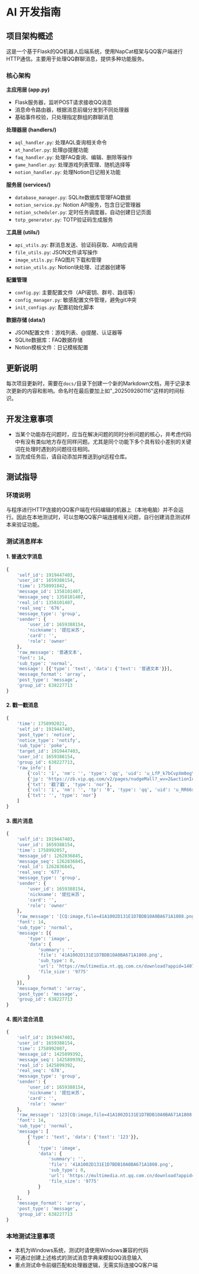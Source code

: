 # AI 开发指南

## 项目架构概述

这是一个基于Flask的QQ机器人后端系统，使用NapCat框架与QQ客户端进行HTTP通信。主要用于处理QQ群聊消息，提供多种功能服务。

### 核心架构

**主应用层 (app.py)**
- Flask服务器，监听POST请求接收QQ消息
- 消息命令路由器，根据消息前缀分发到不同处理器
- 基础事件校验，只处理指定群组的群聊消息

**处理器层 (handlers/)**
- `aql_handler.py`: 处理AQL查询相关命令
- `at_handler.py`: 处理@提醒功能
- `faq_handler.py`: 处理FAQ查询、编辑、删除等操作
- `game_handler.py`: 处理游戏列表管理、随机选择等
- `notion_handler.py`: 处理Notion日记相关功能

**服务层 (services/)**
- `database_manager.py`: SQLite数据库管理FAQ数据
- `notion_service.py`: Notion API服务，包含日记管理器
- `notion_scheduler.py`: 定时任务调度器，自动创建日记页面
- `totp_generator.py`: TOTP验证码生成服务

**工具层 (utils/)**
- `api_utils.py`: 群消息发送、验证码获取、AI响应调用
- `file_utils.py`: JSON文件读写操作
- `image_utils.py`: FAQ图片下载和管理
- `notion_utils.py`: Notion块处理、过滤器创建等

**配置管理**
- `config.py`: 主要配置文件（API密钥、群号、路径等）
- `config_manager.py`: 敏感配置文件管理，避免git冲突
- `init_configs.py`: 配置初始化脚本

**数据存储 (data/)**
- JSON配置文件：游戏列表、@提醒、认证器等
- SQLite数据库：FAQ数据存储
- Notion模板文件：日记模板配置

## 更新说明

每次项目更新时，需要在`docs/`目录下创建一个新的Markdown文档，用于记录本次更新的内容和影响。命名时在最后要加上如"_202509280116"这样的时间标识。

## 开发注意事项

- 当某个功能存在问题时，应当在解决问题的同时分析问题的核心，并考虑代码中有没有类似地方存在同样问题。尤其是同个功能下多个具有较小差别的关键词在处理时遇到的问题往往相同。
- 当完成任务后，请自动添加并推送到git远程仓库。

## 测试指导

### 环境说明
与程序进行HTTP连接的QQ客户端在代码编辑的机器上（本地电脑）并不会运行。因此在本地测试时，可以忽略QQ客户端连接相关问题，自行创建消息测试样本来验证功能。

### 测试消息样本

#### 1. 普通文字消息
```python
{
    'self_id': 1919447403,
    'user_id': 1659388154,
    'time': 1758991842,
    'message_id': 1358101407,
    'message_seq': 1358101407,
    'real_id': 1358101407,
    'real_seq': '676',
    'message_type': 'group',
    'sender': {
        'user_id': 1659388154,
        'nickname': '提拉米苏',
        'card': '',
        'role': 'owner'
    },
    'raw_message': '普通文本',
    'font': 14,
    'sub_type': 'normal',
    'message': [{'type': 'text', 'data': {'text': '普通文本'}}],
    'message_format': 'array',
    'post_type': 'message',
    'group_id': 638227713
}
```

#### 2. 戳一戳消息
```python
{
    'time': 1758992021,
    'self_id': 1919447403,
    'post_type': 'notice',
    'notice_type': 'notify',
    'sub_type': 'poke',
    'target_id': 1919447403,
    'user_id': 1659388154,
    'group_id': 638227713,
    'raw_info': [
        {'col': '1', 'nm': '', 'type': 'qq', 'uid': 'u_LfP_k7bCvpXm0egYQZUrCw'},
        {'jp': 'https://zb.vip.qq.com/v2/pages/nudgeMall?_wv=2&actionId=0', 'src': 'http://tianquan.gtimg.cn/nudgeaction/item/0/expression.jpg', 'type': 'img'},
        {'txt': '戳了戳', 'type': 'nor'},
        {'col': '1', 'nm': '', 'tp': '0', 'type': 'qq', 'uid': 'u_RR66sUvEd1iud92VER_gPQ'},
        {'txt': '', 'type': 'nor'}
    ]
}
```

#### 3. 图片消息
```python
{
    'self_id': 1919447403,
    'user_id': 1659388154,
    'time': 1758992057,
    'message_id': 1262836845,
    'message_seq': 1262836845,
    'real_id': 1262836845,
    'real_seq': '677',
    'message_type': 'group',
    'sender': {
        'user_id': 1659388154,
        'nickname': '提拉米苏',
        'card': '',
        'role': 'owner'
    },
    'raw_message': '[CQ:image,file=41A1002D131E1D7BDB10A0BA671A1808.png,sub_type=0,url=https://multimedia.nt.qq.com.cn/download?appid=1407&fileid=EhR_RG7F8iQn46_DJvpL0VYEi5O6MRivTCD_Ciij76mFtPmPAzIEcHJvZFCAvaMBWhA3oYuM1WEez_5QYbwrJsa4egKBWIIBAm5q&rkey=CAESMCcdrR7JCBEmBuxAdazhT9lVccBlKo3i4ditWvW851Y9oUDaIaEWcIw8hORh_GGs6g,file_size=9775]',
    'font': 14,
    'sub_type': 'normal',
    'message': [{
        'type': 'image',
        'data': {
            'summary': '',
            'file': '41A1002D131E1D7BDB10A0BA671A1808.png',
            'sub_type': 0,
            'url': 'https://multimedia.nt.qq.com.cn/download?appid=1407&fileid=EhR_RG7F8iQn46_DJvpL0VYEi5O6MRivTCD_Ciil76mFtPmPAzIEcHJvZFCAvaMBWhA3oYuM1WEez_5QYbwrJsa4egKBWIIBAm5q&rkey=CAESMCcdrR7JCBEmBuxAdazhT9lVccBlKo3i4ditWvW851Y9oUDaIaEWcIw8hORh_GGs6g',
            'file_size': '9775'
        }
    }],
    'message_format': 'array',
    'post_type': 'message',
    'group_id': 638227713
}
```

#### 4. 图片混合消息
```python
{
    'self_id': 1919447403,
    'user_id': 1659388154,
    'time': 1758992087,
    'message_id': 1425899392,
    'message_seq': 1425899392,
    'real_id': 1425899392,
    'real_seq': '678',
    'message_type': 'group',
    'sender': {
        'user_id': 1659388154,
        'nickname': '提拉米苏',
        'card': '',
        'role': 'owner'
    },
    'raw_message': '123[CQ:image,file=41A1002D131E1D7BDB10A0BA671A1808.png,sub_type=0,url=https://multimedia.nt.qq.com.cn/download?appid=1407&fileid=EhR_RG7F8iQn46_DJvpL0VYEi5O6MRivTCD_CiilguuTtPmPAzIEcHJvZFCAvaMBWhAM9zQ9MVBsul2tIB9Myki-egJlNYIBAm5q&rkey=CAESMCcdrR7JCBEmBuxAdazhT9lVccBlKo3i4ditWvW851Y9oUDaIaEWcIw8hORh_GGs6g,file_size=9775]',
    'font': 14,
    'sub_type': 'normal',
    'message': [
        {'type': 'text', 'data': {'text': '123'}},
        {
            'type': 'image',
            'data': {
                'summary': '',
                'file': '41A1002D131E1D7BDB10A0BA671A1808.png',
                'sub_type': 0,
                'url': 'https://multimedia.nt.qq.com.cn/download?appid=1407&fileid=EhR_RG7F8iQn46_DJvpL0VYEi5O6MRivTCD_CiilguuTtPmPAzIEcHJvZFCAvaMBWhAM9zQ9MVBsul2tIB9Myki-egJlNYIBAm5q&rkey=CAESMCcdrR7JCBEmBuxAdazhT9lVccBlKo3i4ditWvW851Y9oUDaIaEWcIw8hORh_GGs6g',
                'file_size': '9775'
            }
        }
    ],
    'message_format': 'array',
    'post_type': 'message',
    'group_id': 638227713
}
```

### 本地测试注意事项
- 本机为Windows系统，测试时请使用Windows兼容的代码
- 可通过创建上述格式的测试消息字典来模拟QQ消息输入
- 重点测试命令前缀匹配和处理器逻辑，无需实际连接QQ客户端